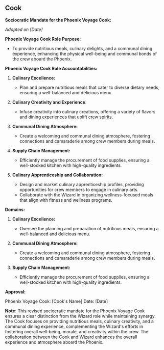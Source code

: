 ## Cook

**Sociocratic Mandate for the Phoenix Voyage Cook:**

*Adopted on [Date]*

**Phoenix Voyage Cook Role Purpose:**
   - To provide nutritious meals, culinary delights, and a communal dining experience, enhancing the physical well-being and communal bonds of the crew aboard the Phoenix.

**Phoenix Voyage Cook Role Accountabilities:**

1. **Culinary Excellence:**
   - Plan and prepare nutritious meals that cater to diverse dietary needs, ensuring a well-balanced and delicious menu.

2. **Culinary Creativity and Experience:**
   - Infuse creativity into culinary creations, offering a variety of flavors and dining experiences that uplift crew spirits.

3. **Communal Dining Atmosphere:**
   - Create a welcoming and communal dining atmosphere, fostering connections and camaraderie among crew members during meals.

4. **Supply Chain Management:**
   - Efficiently manage the procurement of food supplies, ensuring a well-stocked kitchen with high-quality ingredients.

5. **Culinary Apprenticeship and Collaboration:**
   - Design and market culinary apprenticeship profiles, providing opportunities for crew members to engage in culinary arts.
   - Collaborate with the Wizard in organizing wellness-focused meals that align with fitness and wellness programs.

**Domains:**

1. **Culinary Excellence:**
   - Oversee the planning and preparation of nutritious meals, ensuring a well-balanced and delicious menu.

2. **Communal Dining Atmosphere:**
   - Create a welcoming and communal dining atmosphere, fostering connections and camaraderie among crew members during meals.

3. **Supply Chain Management:**
   - Efficiently manage the procurement of food supplies, ensuring a well-stocked kitchen with high-quality ingredients.

**Approval:**

Phoenix Voyage Cook: [Cook's Name]
Date: [Date]

**Note:** This revised sociocratic mandate for the Phoenix Voyage Cook ensures a clear distinction from the Wizard role while maintaining synergy. The Cook focuses on providing nutritious meals, culinary creativity, and a communal dining experience, complementing the Wizard's efforts in fostering overall well-being, morale, and creativity within the crew. The collaboration between the Cook and Wizard enhances the overall experience and atmosphere aboard the Phoenix.